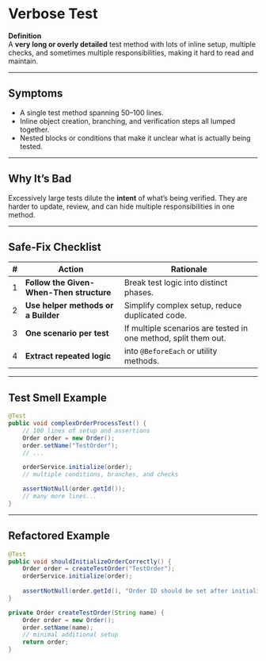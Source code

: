 # Verbose Test

**Definition**  
A **very long or overly detailed** test method with lots of inline setup, multiple checks, and sometimes multiple responsibilities, making it hard to read and maintain.

---

## Symptoms
- A single test method spanning 50–100 lines.
- Inline object creation, branching, and verification steps all lumped together.
- Nested blocks or conditions that make it unclear what is actually being tested.

---

## Why It’s Bad
Excessively large tests dilute the **intent** of what’s being verified. They are harder to update, review, and can hide multiple responsibilities in one method.

---

## Safe‑Fix Checklist
| # | Action | Rationale |
|---|---|---|
| 1 | **Follow the Given-When-Then structure** | Break test logic into distinct phases. |
| 2 | **Use helper methods or a Builder** | Simplify complex setup, reduce duplicated code. |
| 3 | **One scenario per test** | If multiple scenarios are tested in one method, split them out. |
| 4 | **Extract repeated logic** | into `@BeforeEach` or utility methods. |

---

## Test Smell Example
```java
@Test
public void complexOrderProcessTest() {
    // 100 lines of setup and assertions
    Order order = new Order();
    order.setName("TestOrder");
    // ...

    orderService.initialize(order);
    // multiple conditions, branches, and checks

    assertNotNull(order.getId());
    // many more lines...
}
```

---

## Refactored Example
```java
@Test
public void shouldInitializeOrderCorrectly() {
    Order order = createTestOrder("TestOrder");
    orderService.initialize(order);
    
    assertNotNull(order.getId(), "Order ID should be set after initialization");
}

private Order createTestOrder(String name) {
    Order order = new Order();
    order.setName(name);
    // minimal additional setup
    return order;
}
```